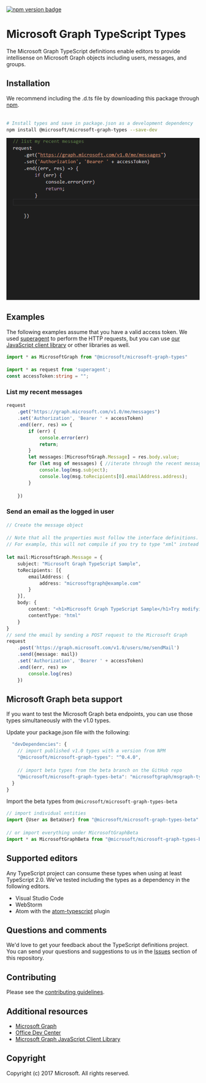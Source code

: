 [![npm version badge](https://img.shields.io/npm/v/@microsoft/microsoft-graph-types.svg)](https://www.npmjs.com/package/@microsoft/microsoft-graph-types)

# Microsoft Graph TypeScript Types
The Microsoft Graph TypeScript definitions enable editors to provide intellisense on Microsoft Graph objects including users, messages, and groups.

## Installation

We recommend including the .d.ts file by downloading this package through [npm](https://www.npmjs.com/).

```bash

# Install types and save in package.json as a development dependency
npm install @microsoft/microsoft-graph-types --save-dev

```


![GIF showing intellisense and autocompletion for Microsoft Graph entities in Visual Studio Code ](https://github.com/microsoftgraph/msgraph-typescript-typings/raw/master/typings-demo.gif)
## Examples
The following examples assume that you have a valid access token. We used [superagent](https://github.com/visionmedia/superagent) to perform the HTTP requests, but you can use [our JavaScript client library](https://github.com/microsoftgraph/msgraph-sdk-javascript) or other libraries as well.
```typescript
import * as MicrosoftGraph from "@microsoft/microsoft-graph-types"

import * as request from 'superagent';
const accessToken:string = "";
```
### List my recent messages
```typescript
request
    .get("https://graph.microsoft.com/v1.0/me/messages")
    .set('Authorization', 'Bearer ' + accessToken)
    .end((err, res) => {
        if (err) {
            console.error(err)
            return;
        }
        let messages:[MicrosoftGraph.Message] = res.body.value;
        for (let msg of messages) { //iterate through the recent messages
            console.log(msg.subject);
            console.log(msg.toRecipients[0].emailAddress.address);
        }

    })
```
### Send an email as the logged in user
```typescript
// Create the message object

// Note that all the properties must follow the interface definitions.
// For example, this will not compile if you try to type "xml" instead of "html" for contentType. 

let mail:MicrosoftGraph.Message = {
    subject: "Microsoft Graph TypeScript Sample",
    toRecipients: [{
        emailAddress: {
            address: "microsoftgraph@example.com"
        }
    }],
    body: {
        content: "<h1>Microsoft Graph TypeScript Sample</h1>Try modifying the sample",
        contentType: "html"
    }
}
// send the email by sending a POST request to the Microsoft Graph
request
    .post('https://graph.microsoft.com/v1.0/users/me/sendMail')
    .send({message: mail})
    .set('Authorization', 'Bearer ' + accessToken)
    .end((err, res) => 
        console.log(res)
    })

```
## Microsoft Graph beta support
If you want to test the Microsoft Graph beta endpoints, you can use those types simultaneously with the v1.0 types.

Update your package.json file with the following:

```javascript
  "devDependencies": {
    // import published v1.0 types with a version from NPM
    "@microsoft/microsoft-graph-types": "^0.4.0",

    // import beta types from the beta branch on the GitHub repo
    "@microsoft/microsoft-graph-types-beta": "microsoftgraph/msgraph-typescript-typings#beta"
  }
}
```

Import the beta types from `@microsoft/microsoft-graph-types-beta`
```typescript
// import individual entities
import {User as BetaUser} from "@microsoft/microsoft-graph-types-beta"

// or import everything under MicrosoftGraphBeta
import * as MicrosoftGraphBeta from "@microsoft/microsoft-graph-types-beta"
```

## Supported editors
Any TypeScript project can consume these types when using at least TypeScript 2.0.  We've tested including the types as a dependency in the following editors.
* Visual Studio Code
* WebStorm
* Atom with the [atom-typescript](https://atom.io/packages/atom-typescript) plugin

## Questions and comments

We'd love to get your feedback about the TypeScript definitions project. You can send your questions and suggestions to us in the [Issues](https://github.com/microsoftgraph/msgraph-typescript-typings/issues) section of this repository.


## Contributing
Please see the [contributing guidelines](CONTRIBUTING.md).

## Additional resources

* [Microsoft Graph](https://graph.microsoft.io)
* [Office Dev Center](http://dev.office.com/)
* [Microsoft Graph JavaScript Client Library](https://github.com/microsoftgraph/msgraph-sdk-javascript)

## Copyright
Copyright (c) 2017 Microsoft. All rights reserved.
